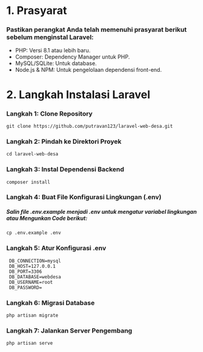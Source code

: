 # 1. Prasyarat 
### Pastikan perangkat Anda telah memenuhi prasyarat berikut sebelum menginstal Laravel:

- PHP: Versi 8.1 atau lebih baru.
- Composer: Dependency Manager untuk PHP.
- MySQL/SQLite: Untuk database.
- Node.js & NPM: Untuk pengelolaan dependensi front-end.

# 2. Langkah Instalasi Laravel 

### Langkah 1: Clone Repository 
```
git clone https://github.com/putravan123/laravel-web-desa.git
```
### Langkah 2: Pindah ke Direktori Proyek 
```
cd laravel-web-desa
```
### Langkah 3: Instal Dependensi Backend
```
composer install
```
### Langkah 4: Buat File Konfigurasi Lingkungan (.env)

##### Salin file .env.example menjadi .env untuk mengatur variabel lingkungan atau Mengunkan Code berikut:

```
cp .env.example .env
```

### Langkah 5: Atur Konfigurasi .env

```
 DB_CONNECTION=mysql
 DB_HOST=127.0.0.1
 DB_PORT=3306
 DB_DATABASE=webdesa
 DB_USERNAME=root
 DB_PASSWORD=
```

### Langkah 6: Migrasi Database

```
php artisan migrate
```

### Langkah 7: Jalankan Server Pengembang


```
php artisan serve
```
